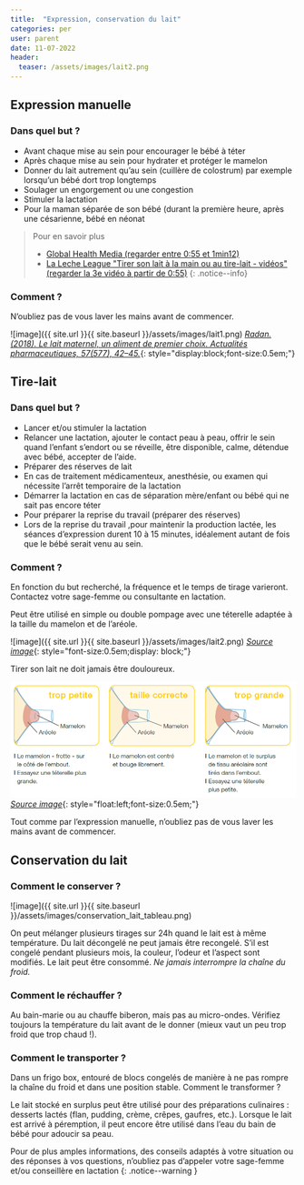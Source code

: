 ```yaml
---
title:  "Expression, conservation du lait"
categories: per
user: parent
date: 11-07-2022
header:
  teaser: /assets/images/lait2.png
---
```

## Expression manuelle

### Dans quel but ?
- Avant chaque mise au sein pour encourager le bébé à téter 
- Après chaque mise au sein pour hydrater et protéger le mamelon 
- Donner du lait autrement qu’au sein (cuillère de colostrum) par exemple lorsqu’un bébé dort trop longtemps
- Soulager un engorgement ou une congestion
- Stimuler la lactation
- Pour la maman séparée de son bébé (durant la première heure, après une césarienne, bébé en néonat



>Pour en savoir plus
>- [Global Health Media (regarder entre 0:55 et 1min12)](https://globalhealthmedia.org/videos/breastfeeding-attachment/)
>- [La Leche League "Tirer son lait à la main ou au tire-lait - vidéos"  (regarder la 3e vidéo à partir de 0:55)](https://www.lllfrance.org/vous-informer/fonds-documentaire/videos/1833-tirer-son-lait-a-la-main )
{: .notice--info}




### Comment ?
N’oubliez pas de vous laver les mains avant de commencer.

![image]({{ site.url }}{{ site.baseurl }}/assets/images/lait1.png)
*[Radan. (2018). Le lait maternel, un aliment de premier choix. Actualités pharmaceutiques, 57(577), 42–45.](https://doi.org/10.1016/j.actpha.2018.04.009)*{: style="display:block;font-size:0.5em;"}



## Tire-lait


### Dans quel but ?

- Lancer et/ou stimuler la lactation
- Relancer une lactation, ajouter le contact peau à peau, offrir le sein quand l’enfant s’endort ou se réveille, être disponible, calme, détendue avec bébé, accepter de l’aide.
- Préparer des réserves de lait
- En cas de traitement médicamenteux, anesthésie, ou examen qui nécessite l’arrêt temporaire de la lactation
- Démarrer la lactation en cas de séparation mère/enfant ou bébé qui ne sait pas encore téter 
- Pour préparer la reprise du travail (préparer des réserves)
- Lors de la reprise du travail ,pour maintenir la production lactée, les séances d’expression durent 10 à 15 minutes, idéalement autant de fois que le bébé serait venu au sein.

### Comment ?

En fonction du but recherché, la fréquence et le temps de tirage varieront. Contactez votre sage-femme ou consultante en lactation.

Peut être utilisé en simple ou double pompage avec une téterelle adaptée à la taille du mamelon et de l’aréole. 


![image]({{ site.url }}{{ site.baseurl }}/assets/images/lait2.png)
*[Source image](https://www.bol.com/be/fr/p/byer-electrique-double-2-tire-lait-sans-bpa-150-ml/9300000015759061/)*{: style="font-size:0.5em;display: block;"}

Tirer son lait ne doit jamais être douloureux. 

![image](/assets/images/lait3.png)
*[Source image](https://blog.mon-materiel-medical-en-pharmacie.fr/content/28-comment-choisir-la-taille-de-ma-teterelle)*{: style="float:left;font-size:0.5em;"}

Tout comme par l’expression manuelle, n’oubliez pas de vous laver les mains avant de commencer.

## Conservation du lait

### Comment le conserver ?


![image]({{ site.url }}{{ site.baseurl }}/assets/images/conservation_lait_tableau.png)

On peut mélanger plusieurs tirages sur 24h quand le lait est à même température.
Du lait décongelé ne peut jamais être recongelé. S’il est congelé pendant plusieurs mois, la couleur, l’odeur et l’aspect sont modifiés. Le lait peut être consommé. 
*Ne jamais interrompre la chaîne du froid.*

### Comment le réchauffer ?

Au bain-marie ou au chauffe biberon, mais pas au micro-ondes.
Vérifiez toujours la température du lait avant de le donner (mieux vaut un peu trop froid que trop chaud !).

### Comment le transporter ?

Dans un frigo box, entouré de blocs congelés de manière à ne pas rompre la chaîne du froid et dans une position stable.
Comment le transformer ?

Le lait stocké en surplus peut être utilisé pour des préparations culinaires : desserts lactés (flan, pudding, crème, crêpes, gaufres, etc.).
Lorsque le lait est arrivé à péremption, il peut encore être utilisé dans l’eau du bain de bébé pour adoucir sa peau.



Pour de plus amples informations, des conseils adaptés à votre situation ou des réponses à vos questions, n’oubliez pas d’appeler votre sage-femme et/ou conseillère en lactation
{: .notice--warning }
